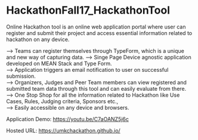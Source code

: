 # HackathonFall17_HackathonTool
Online Hackathon tool is an online web application portal where user can register and submit their project and access essential information related to hackathon on any device.   

--> Teams can register themselves through TypeForm, which is a unique and new way of capturing data. 
--> Singe Page Device agnostic application developed on MEAN Stack and Type Form.  
--> Application triggers an email notification to user on successful submission.  
--> Organizers, Judges and Peer Team members can view registered and submitted team data through this tool and can easily evaluate from there.  
--> One Stop Shop for all the information related to Hackathon like Use Cases, Rules, Judging criteria, Sponsors etc.,  
--> Easily accessible on any device and browsers.

Application Demo: https://youtu.be/C7aOANZ5j6c

Hosted URL: https://umkchackathon.github.io/
